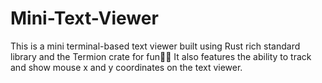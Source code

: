 # Mini-Text-Viewer
 
This is a mini terminal-based text viewer built using Rust rich standard library and the Termion crate for fun🤘🏽
It also features the ability to track and show mouse x and y coordinates on the text viewer.
